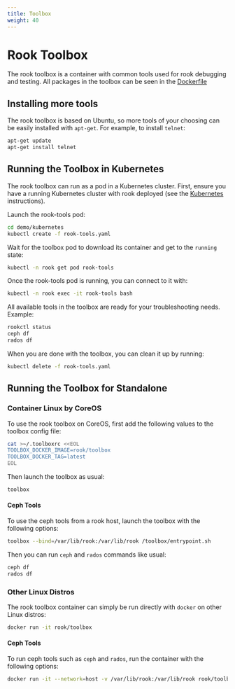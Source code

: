 ```yaml
---
title: Toolbox
weight: 40
---
```


#  Rook Toolbox
The rook toolbox is a container with common tools used for rook debugging and testing.  All packages in the toolbox can be seen in the [Dockerfile](/toolbox/Dockerfile)

## Installing more tools
The rook toolbox is based on Ubuntu, so more tools of your choosing can be easily installed with `apt-get`.  For example, to install `telnet`:
```bash
apt-get update
apt-get install telnet
```

## Running the Toolbox in Kubernetes

The rook toolbox can run as a pod in a Kubernetes cluster.  First, ensure you have a running Kubernetes cluster with rook deployed (see the [Kubernetes](kubernetes.md) instructions).

Launch the rook-tools pod:
```bash
cd demo/kubernetes
kubectl create -f rook-tools.yaml
```

Wait for the toolbox pod to download its container and get to the `running` state:
```bash
kubectl -n rook get pod rook-tools
```

Once the rook-tools pod is running, you can connect to it with:
```bash
kubectl -n rook exec -it rook-tools bash
```

All available tools in the toolbox are ready for your troubleshooting needs.  Example:
```bash
rookctl status
ceph df
rados df
```

When you are done with the toolbox, you can clean it up by running:
```bash
kubectl delete -f rook-tools.yaml
```

## Running the Toolbox for Standalone

### Container Linux by CoreOS
To use the rook toolbox on CoreOS, first add the following values to the toolbox config file:
```bash
cat >~/.toolboxrc <<EOL
TOOLBOX_DOCKER_IMAGE=rook/toolbox
TOOLBOX_DOCKER_TAG=latest
EOL
```

Then launch the toolbox as usual:
```bash
toolbox
```

#### Ceph Tools
To use the ceph tools from a rook host, launch the toolbox with the following options:
```bash
toolbox --bind=/var/lib/rook:/var/lib/rook /toolbox/entrypoint.sh
```
Then you can run `ceph` and `rados` commands like usual:
```bash
ceph df
rados df
```

### Other Linux Distros
The rook toolbox container can simply be run directly with `docker` on other Linux distros:
```bash
docker run -it rook/toolbox
```

#### Ceph Tools
To run ceph tools such as `ceph` and `rados`, run the container with the following options:
```bash
docker run -it --network=host -v /var/lib/rook:/var/lib/rook rook/toolbox
```
